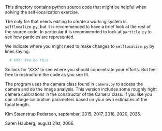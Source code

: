 This directory contains python source code that might be helpful when solving
the self-localization exercise.

The only file that needs editing to create a working system
is ```selflocalize.py```, but it is recommended to have a brief look at the rest
of the source code. In particular it is recommended to look at ```particle.py```
to see how particles are represented.

We indicate where you might need to make changes to ```selflocalize.py``` by lines saying:
```python
  # XXX: You do this
````
So look for 'XXX' to see where you should concentrate your efforts. But feel free to restructure 
the code as you see fit.

The program uses the camera class found in ```camera.py``` to access the camera and do the image
analysis. This version includes some roughly right camera calibrations in the constructor of the Camera class. 
If you like you can change calibration parameters based on your own estimates of the focal length.


Kim Steenstrup Pedersen, september, 2015, 2017, 2018, 2020, 2025.

Søren Hauberg, august 21st, 2006.
